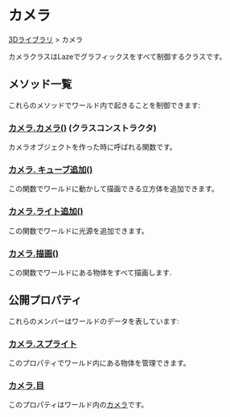 # カメラ

[3Dライブラリ](/lib/3d/3d) > カメラ

カメラクラスはLazeでグラフィックスをすべて制御するクラスです。

## メソッド一覧

これらのメソッドでワールド内で起きることを制御できます:

### [カメラ.カメラ()](/lib/3d/sceneconstructor) (クラスコンストラクタ)

カメラオブジェクトを作った時に呼ばれる関数です。

### [カメラ. キューブ追加()](/lib/3d/addcube)

この関数でワールドに動かして描画できる立方体を追加できます。

### [カメラ.ライト追加()](/lib/3d/addlight)

この関数でワールドに光源を追加できます。

### [カメラ.描画()](/lib/3d/draw)

この関数でワールドにある物体をすべて描画します.

## 公開プロパティ

これらのメンバーはワールドのデータを表しています:

### [カメラ.スプライト](/lib/3d/sprites)

このプロパティでワールド内にある物体を管理できます。

### [カメラ.目](/lib/3d/eye)

このプロパティはワールド内の[カメラ](/lib/3d/camera)です。